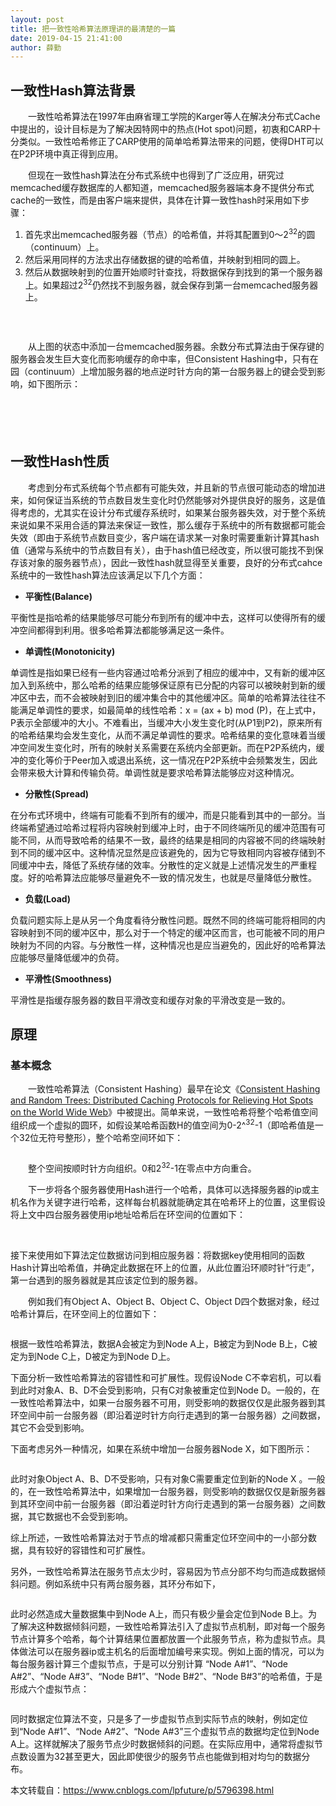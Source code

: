 ```yaml
---
layout: post
title: 把一致性哈希算法原理讲的最清楚的一篇
date: 2019-04-15 21:41:00
author: 薛勤
---
```

<h2>一致性Hash算法背景</h2>
<p>　　一致性哈希算法在1997年由麻省理工学院的Karger等人在解决分布式Cache中提出的，设计目标是为了解决因特网中的热点(Hot spot)问题，初衷和CARP十分类似。一致性哈希修正了CARP使用的简单哈希算法带来的问题，使得DHT可以在P2P环境中真正得到应用。</p>
<p>　　但现在一致性hash算法在分布式系统中也得到了广泛应用，研究过memcached缓存数据库的人都知道，memcached服务器端本身不提供分布式cache的一致性，而是由客户端来提供，具体在计算一致性hash时采用如下步骤：</p>
<ol>
<li>首先求出memcached服务器（节点）的哈希值，并将其配置到0～2<sup>32</sup>的圆（continuum）上。</li>
<li>然后采用同样的方法求出存储数据的键的哈希值，并映射到相同的圆上。</li>
<li>然后从数据映射到的位置开始顺时针查找，将数据保存到找到的第一个服务器上。如果超过2<sup>32</sup>仍然找不到服务器，就会保存到第一台memcached服务器上。</li>
</ol>
<p><img src="https://images2015.cnblogs.com/blog/498077/201608/498077-20160822172408386-366341651.png" alt="" /></p>
<p>&nbsp;</p>
<p>　　从上图的状态中添加一台memcached服务器。余数分布式算法由于保存键的服务器会发生巨大变化而影响缓存的命中率，但Consistent Hashing中，只有在园（continuum）上增加服务器的地点逆时针方向的第一台服务器上的键会受到影响，如下图所示：</p>
<p><img src="https://images2015.cnblogs.com/blog/498077/201608/498077-20160822172431933-546286787.png" alt="" /></p>
<h2>&nbsp;</h2>
<h2>一致性Hash性质</h2>
<p>　　考虑到分布式系统每个节点都有可能失效，并且新的节点很可能动态的增加进来，如何保证当系统的节点数目发生变化时仍然能够对外提供良好的服务，这是值得考虑的，尤其实在设计分布式缓存系统时，如果某台服务器失效，对于整个系统来说如果不采用合适的算法来保证一致性，那么缓存于系统中的所有数据都可能会失效（即由于系统节点数目变少，客户端在请求某一对象时需要重新计算其hash值（通常与系统中的节点数目有关），由于hash值已经改变，所以很可能找不到保存该对象的服务器节点），因此一致性hash就显得至关重要，良好的分布式cahce系统中的一致性hash算法应该满足以下几个方面：</p>
<ul>
<li><strong>平衡性(Balance)</strong></li>
</ul>
<p>平衡性是指哈希的结果能够尽可能分布到所有的缓冲中去，这样可以使得所有的缓冲空间都得到利用。很多哈希算法都能够满足这一条件。</p>
<ul>
<li><strong>单调性(Monotonicity)</strong></li>
</ul>
<p>单调性是指如果已经有一些内容通过哈希分派到了相应的缓冲中，又有新的缓冲区加入到系统中，那么哈希的结果应能够保证原有已分配的内容可以被映射到新的缓冲区中去，而不会被映射到旧的缓冲集合中的其他缓冲区。简单的哈希算法往往不能满足单调性的要求，如最简单的线性哈希：x = (ax + b) mod (P)，在上式中，P表示全部缓冲的大小。不难看出，当缓冲大小发生变化时(从P1到P2)，原来所有的哈希结果均会发生变化，从而不满足单调性的要求。哈希结果的变化意味着当缓冲空间发生变化时，所有的映射关系需要在系统内全部更新。而在P2P系统内，缓冲的变化等价于Peer加入或退出系统，这一情况在P2P系统中会频繁发生，因此会带来极大计算和传输负荷。单调性就是要求哈希算法能够应对这种情况。</p>
<ul>
<li><strong>分散性(Spread)</strong></li>
</ul>
<p>在分布式环境中，终端有可能看不到所有的缓冲，而是只能看到其中的一部分。当终端希望通过哈希过程将内容映射到缓冲上时，由于不同终端所见的缓冲范围有可能不同，从而导致哈希的结果不一致，最终的结果是相同的内容被不同的终端映射到不同的缓冲区中。这种情况显然是应该避免的，因为它导致相同内容被存储到不同缓冲中去，降低了系统存储的效率。分散性的定义就是上述情况发生的严重程度。好的哈希算法应能够尽量避免不一致的情况发生，也就是尽量降低分散性。</p>
<ul>
<li><strong>负载(Load)</strong></li>
</ul>
<p>负载问题实际上是从另一个角度看待分散性问题。既然不同的终端可能将相同的内容映射到不同的缓冲区中，那么对于一个特定的缓冲区而言，也可能被不同的用户映射为不同的内容。与分散性一样，这种情况也是应当避免的，因此好的哈希算法应能够尽量降低缓冲的负荷。</p>
<ul>
<li><strong>平滑性(Smoothness)</strong></li>
</ul>
<p>平滑性是指缓存服务器的数目平滑改变和缓存对象的平滑改变是一致的。</p>
<h2>原理</h2>
<h3>基本概念</h3>
<p>　　一致性哈希算法（Consistent Hashing）最早在论文《<a href="http://dl.acm.org/citation.cfm?id=258660" rel="nofollow" target="_blank">Consistent Hashing and Random Trees: Distributed Caching Protocols for Relieving Hot Spots on the World Wide Web</a>》中被提出。简单来说，一致性哈希将整个哈希值空间组织成一个虚拟的圆环，如假设某哈希函数H的值空间为0-2^<sup>32</sup>-1（即哈希值是一个32位无符号整形），整个哈希空间环如下：</p>
<p><img src="https://images2015.cnblogs.com/blog/498077/201608/498077-20160822172453355-790656043.png" alt="" /></p>
<p>　　整个空间按顺时针方向组织。0和2<sup>32</sup>-1在零点中方向重合。</p>
<p>　　下一步将各个服务器使用Hash进行一个哈希，具体可以选择服务器的ip或主机名作为关键字进行哈希，这样每台机器就能确定其在哈希环上的位置，这里假设将上文中四台服务器使用ip地址哈希后在环空间的位置如下：</p>
<p>&nbsp;<img src="https://images2015.cnblogs.com/blog/498077/201608/498077-20160822172523808-1567363338.png" alt="" />&nbsp;</p>
<p>接下来使用如下算法定位数据访问到相应服务器：将数据key使用相同的函数Hash计算出哈希值，并确定此数据在环上的位置，从此位置沿环顺时针&ldquo;行走&rdquo;，第一台遇到的服务器就是其应该定位到的服务器。</p>
<p>　　例如我们有Object A、Object B、Object C、Object D四个数据对象，经过哈希计算后，在环空间上的位置如下：</p>
<p><img src="https://images2015.cnblogs.com/blog/498077/201608/498077-20160822172807745-742859090.png" alt="" /></p>
<p>根据一致性哈希算法，数据A会被定为到Node A上，B被定为到Node B上，C被定为到Node C上，D被定为到Node D上。</p>
<p>下面分析一致性哈希算法的容错性和可扩展性。现假设Node C不幸宕机，可以看到此时对象A、B、D不会受到影响，只有C对象被重定位到Node D。一般的，在一致性哈希算法中，如果一台服务器不可用，则受影响的数据仅仅是此服务器到其环空间中前一台服务器（即沿着逆时针方向行走遇到的第一台服务器）之间数据，其它不会受到影响。</p>
<p>下面考虑另外一种情况，如果在系统中增加一台服务器Node X，如下图所示：</p>
<p><img src="https://images2015.cnblogs.com/blog/498077/201608/498077-20160822172901526-169091807.png" alt="" /></p>
<p>此时对象Object A、B、D不受影响，只有对象C需要重定位到新的Node X 。一般的，在一致性哈希算法中，如果增加一台服务器，则受影响的数据仅仅是新服务器到其环空间中前一台服务器（即沿着逆时针方向行走遇到的第一台服务器）之间数据，其它数据也不会受到影响。</p>
<p>综上所述，一致性哈希算法对于节点的增减都只需重定位环空间中的一小部分数据，具有较好的容错性和可扩展性。</p>
<p>另外，一致性哈希算法在服务节点太少时，容易因为节点分部不均匀而造成数据倾斜问题。例如系统中只有两台服务器，其环分布如下，</p>
<p><img src="https://images2015.cnblogs.com/blog/498077/201608/498077-20160822172922917-1331181630.png" alt="" /></p>
<p>此时必然造成大量数据集中到Node A上，而只有极少量会定位到Node B上。为了解决这种数据倾斜问题，一致性哈希算法引入了虚拟节点机制，即对每一个服务节点计算多个哈希，每个计算结果位置都放置一个此服务节点，称为虚拟节点。具体做法可以在服务器ip或主机名的后面增加编号来实现。例如上面的情况，可以为每台服务器计算三个虚拟节点，于是可以分别计算 &ldquo;Node A#1&rdquo;、&ldquo;Node A#2&rdquo;、&ldquo;Node A#3&rdquo;、&ldquo;Node B#1&rdquo;、&ldquo;Node B#2&rdquo;、&ldquo;Node B#3&rdquo;的哈希值，于是形成六个虚拟节点：</p>
<p><img src="https://images2015.cnblogs.com/blog/498077/201608/498077-20160822172943917-133540408.png" alt="" /></p>
<p>同时数据定位算法不变，只是多了一步虚拟节点到实际节点的映射，例如定位到&ldquo;Node A#1&rdquo;、&ldquo;Node A#2&rdquo;、&ldquo;Node A#3&rdquo;三个虚拟节点的数据均定位到Node A上。这样就解决了服务节点少时数据倾斜的问题。在实际应用中，通常将虚拟节点数设置为32甚至更大，因此即使很少的服务节点也能做到相对均匀的数据分布。</p>
<p>本文转载自：<a href="https://www.cnblogs.com/lpfuture/p/5796398.html">https://www.cnblogs.com/lpfuture/p/5796398.html</a></p>

